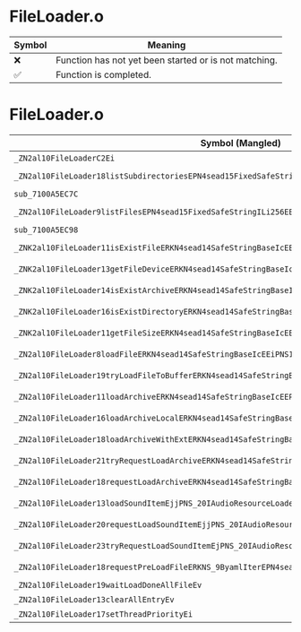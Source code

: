 # FileLoader.o
| Symbol | Meaning 
| ------------- | ------------- 
| :x: | Function has not yet been started or is not matching. 
| :white_check_mark: | Function is completed. 


# FileLoader.o
| Symbol (Mangled) | Symbol (Demangled) | Decompiled? |
| ------------- |  ------------- | ------------- |
| `_ZN2al10FileLoaderC2Ei` | `al::FileLoader::FileLoader(int)` | :white_check_mark: |
| `_ZN2al10FileLoader18listSubdirectoriesEPN4sead15FixedSafeStringILi256EEEiPKc` | `al::FileLoader::listSubdirectories(sead::FixedSafeString<256> *,int,char const*)` | :white_check_mark: |
| `sub_7100A5EC7C` | `` | :white_check_mark: |
| `_ZN2al10FileLoader9listFilesEPN4sead15FixedSafeStringILi256EEEiPKcS6_` | `al::FileLoader::listFiles(sead::FixedSafeString<256> *,int,char const*,char const*)` | :white_check_mark: |
| `sub_7100A5EC98` | `` | :white_check_mark: |
| `_ZNK2al10FileLoader11isExistFileERKN4sead14SafeStringBaseIcEEPNS1_10FileDeviceE` | `al::FileLoader::isExistFile(sead::SafeStringBase<char> const&,sead::FileDevice *)const` | :white_check_mark: |
| `_ZNK2al10FileLoader13getFileDeviceERKN4sead14SafeStringBaseIcEEPNS1_10FileDeviceE` | `al::FileLoader::getFileDevice(sead::SafeStringBase<char> const&,sead::FileDevice *)const` | :white_check_mark: |
| `_ZNK2al10FileLoader14isExistArchiveERKN4sead14SafeStringBaseIcEEPNS1_10FileDeviceE` | `al::FileLoader::isExistArchive(sead::SafeStringBase<char> const&,sead::FileDevice *)const` | :white_check_mark: |
| `_ZNK2al10FileLoader16isExistDirectoryERKN4sead14SafeStringBaseIcEEPNS1_10FileDeviceE` | `al::FileLoader::isExistDirectory(sead::SafeStringBase<char> const&,sead::FileDevice *)const` | :white_check_mark: |
| `_ZNK2al10FileLoader11getFileSizeERKN4sead14SafeStringBaseIcEEPNS1_10FileDeviceE` | `al::FileLoader::getFileSize(sead::SafeStringBase<char> const&,sead::FileDevice *)const` | :white_check_mark: |
| `_ZN2al10FileLoader8loadFileERKN4sead14SafeStringBaseIcEEiPNS1_10FileDeviceE` | `al::FileLoader::loadFile(sead::SafeStringBase<char> const&,int,sead::FileDevice *)` | :white_check_mark: |
| `_ZN2al10FileLoader19tryLoadFileToBufferERKN4sead14SafeStringBaseIcEEPhjiPNS1_10FileDeviceE` | `al::FileLoader::tryLoadFileToBuffer(sead::SafeStringBase<char> const&,unsigned char *,unsigned int,int,sead::FileDevice *)` | :white_check_mark: |
| `_ZN2al10FileLoader11loadArchiveERKN4sead14SafeStringBaseIcEEPNS1_10FileDeviceE` | `al::FileLoader::loadArchive(sead::SafeStringBase<char> const&,sead::FileDevice *)` | :white_check_mark: |
| `_ZN2al10FileLoader16loadArchiveLocalERKN4sead14SafeStringBaseIcEEPKcPNS1_10FileDeviceE` | `al::FileLoader::loadArchiveLocal(sead::SafeStringBase<char> const&,char const*,sead::FileDevice *)` | :white_check_mark: |
| `_ZN2al10FileLoader18loadArchiveWithExtERKN4sead14SafeStringBaseIcEEPKcPNS1_10FileDeviceE` | `al::FileLoader::loadArchiveWithExt(sead::SafeStringBase<char> const&,char const*,sead::FileDevice *)` | :white_check_mark: |
| `_ZN2al10FileLoader21tryRequestLoadArchiveERKN4sead14SafeStringBaseIcEEPNS1_4HeapEPNS1_10FileDeviceE` | `al::FileLoader::tryRequestLoadArchive(sead::SafeStringBase<char> const&,sead::Heap *,sead::FileDevice *)` | :white_check_mark: |
| `_ZN2al10FileLoader18requestLoadArchiveERKN4sead14SafeStringBaseIcEEPNS1_4HeapEPNS1_10FileDeviceE` | `al::FileLoader::requestLoadArchive(sead::SafeStringBase<char> const&,sead::Heap *,sead::FileDevice *)` | :white_check_mark: |
| `_ZN2al10FileLoader13loadSoundItemEjjPNS_20IAudioResourceLoaderE` | `al::FileLoader::loadSoundItem(unsigned int,unsigned int,al::IAudioResourceLoader *)` | :white_check_mark: |
| `_ZN2al10FileLoader20requestLoadSoundItemEjjPNS_20IAudioResourceLoaderE` | `al::FileLoader::requestLoadSoundItem(unsigned int,unsigned int,al::IAudioResourceLoader *)` | :white_check_mark: |
| `_ZN2al10FileLoader23tryRequestLoadSoundItemEjPNS_20IAudioResourceLoaderE` | `al::FileLoader::tryRequestLoadSoundItem(unsigned int,al::IAudioResourceLoader *)` | :white_check_mark: |
| `_ZN2al10FileLoader18requestPreLoadFileERKNS_9ByamlIterEPN4sead4HeapEPNS_20IAudioResourceLoaderE` | `al::FileLoader::requestPreLoadFile(al::ByamlIter const&,sead::Heap *,al::IAudioResourceLoader *)` | :white_check_mark: |
| `_ZN2al10FileLoader19waitLoadDoneAllFileEv` | `al::FileLoader::waitLoadDoneAllFile(void)` | :white_check_mark: |
| `_ZN2al10FileLoader13clearAllEntryEv` | `al::FileLoader::clearAllEntry(void)` | :white_check_mark: |
| `_ZN2al10FileLoader17setThreadPriorityEi` | `al::FileLoader::setThreadPriority(int)` | :white_check_mark: |
